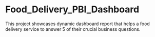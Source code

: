 # Food_Delivery_PBI_Dashboard
This project showcases dynamic dashboard report that helps a food delivery service to answer 5 of their crucial business questions.
